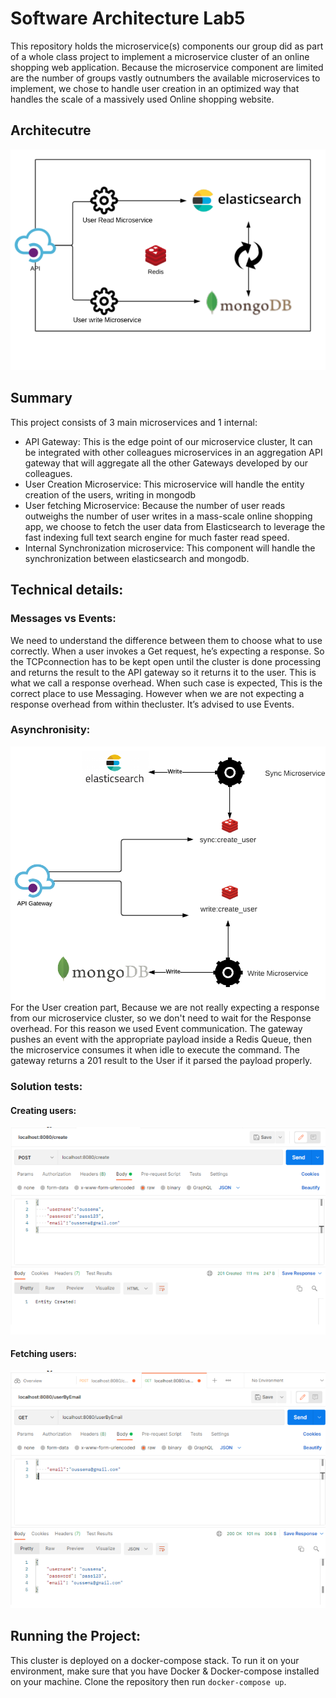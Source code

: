 # Software Architecture Lab5
This repository holds the microservice(s) components our group did as part of a whole class project to implement a microservice cluster of an online shopping web application.
Because the microservice component are limited are the number of groups vastly outnumbers the available microservices to implement, we chose to handle user creation in an optimized way that handles the scale of a massively used Online shopping website.
## Architecutre
![plot](assets/Diagram.png)
## Summary
This project consists of 3 main microservices and 1 internal:
* API Gateway: This is the edge point of our microservice cluster, It can be integrated with other colleagues microservices in an aggregation API gateway that will aggregate all the other Gateways developed by our colleagues.
* User Creation Microservice: This microservice will handle the entity creation of the users, writing in mongodb
* User fetching Microservice: Because the number of user reads outweighs the number of user writes in a mass-scale online shopping app, we choose to fetch the user data from Elasticsearch to leverage the fast indexing full text search engine for much faster read speed.
* Internal Synchronization microservice: This component will handle the synchronization between elasticsearch and mongodb.
## Technical details:
### Messages vs Events:
We need to understand the difference between them to choose what to use correctly.
When a user invokes a Get request, he’s expecting a response. So the TCPconnection has to be kept open until the cluster is done processing and returns the result to the API gateway so it returns it to the user. This is what we call a response overhead. When such case is expected, This is the correct place to use Messaging.
However when we are not expecting a response overhead from within thecluster. It’s advised to use Events.
### Asynchronisity:
![plot](assets/write.png)
For the User creation part, Because we are not really expecting a response from our microservice cluster, so we don't need to wait for the Response overhead. For this reason we used Event communication.
The gateway pushes an event with the appropriate payload inside a Redis Queue, then the microservice consumes it when idle to execute the command. The gateway returns a 201 result to the User if it parsed the payload properly.
### Solution tests:
#### Creating users:
![plot](assets/write_test.png)
#### Fetching users:
![plot](assets/read_test.png)
## Running the Project:
This cluster is deployed on a docker-compose stack. To run it on your environment, make sure that you have Docker & Docker-compose installed on your machine. Clone the repository then run `docker-compose up`.


